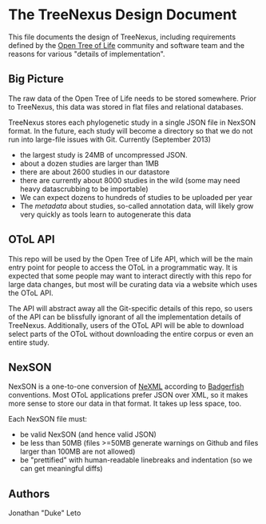 # The TreeNexus Design Document

This file documents the design of TreeNexus, including requirements defined by
the [Open Tree of Life](http://opentreeoflife.org) community and software team
and the reasons for various "details of implementation".

## Big Picture

The raw data of the Open Tree of Life needs to be stored somewhere. Prior to
TreeNexus, this data was stored in flat files and relational databases.

TreeNexus stores each phylogenetic study in a single JSON file in NexSON
format.  In the future, each study will become a directory so that we do not
run into large-file issues with Git. Currently (September 2013)

* the largest study is 24MB of uncompressed JSON.
* about a dozen studies are larger than 1MB
* there are about 2600 studies in our datastore
* there are currently about 8000 studies in the wild (some may need heavy datascrubbing to be importable)
* We can expect dozens to hundreds of studies to be uploaded per year
* The *metadata* about studies, so-called annotation data, will likely grow very quickly as tools learn to autogenerate this data

## OToL API

This repo will be used by the Open Tree of Life API, which will be the main
entry point for people to access the OToL in a programmatic way. It is expected
that some people may want to interact directly with this repo for large data
changes, but most will be curating data via a website which uses the OToL API.

The API will abstract away all the Git-specific details of this repo, so users
of the API can be blissfully ignorant of all the implementation details of
TreeNexus.  Additionally, users of the OToL API will be able to download select
parts of the OToL without downloading the entire corpus or even an entire
study.

## NexSON

NexSON is a one-to-one conversion of [NeXML](http://nexml.org) according to
[Badgerfish](http://badgerfish.ning.com/) conventions.  Most OToL applications
prefer JSON over XML, so it makes more sense to store our data in that format.
It takes up less space, too.

Each NexSON file must:

* be valid NexSON (and hence valid JSON)
* be less than 50MB (files >=50MB generate warnings on Github and files larger than 100MB are not allowed)
* be "prettified" with human-readable linebreaks and indentation (so we can get meaningful diffs)

## Authors

Jonathan "Duke" Leto
